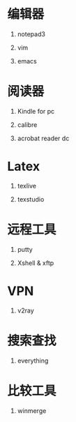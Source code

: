 # 编辑器

1. notepad3

2. vim

3. emacs

# 阅读器

1. Kindle for pc

2. calibre

3. acrobat reader dc

# Latex

1. texlive

2. texstudio

# 远程工具

1. putty

2. Xshell & xftp

# VPN

1. v2ray

# 搜索查找

1. everything

# 比较工具

1. winmerge
